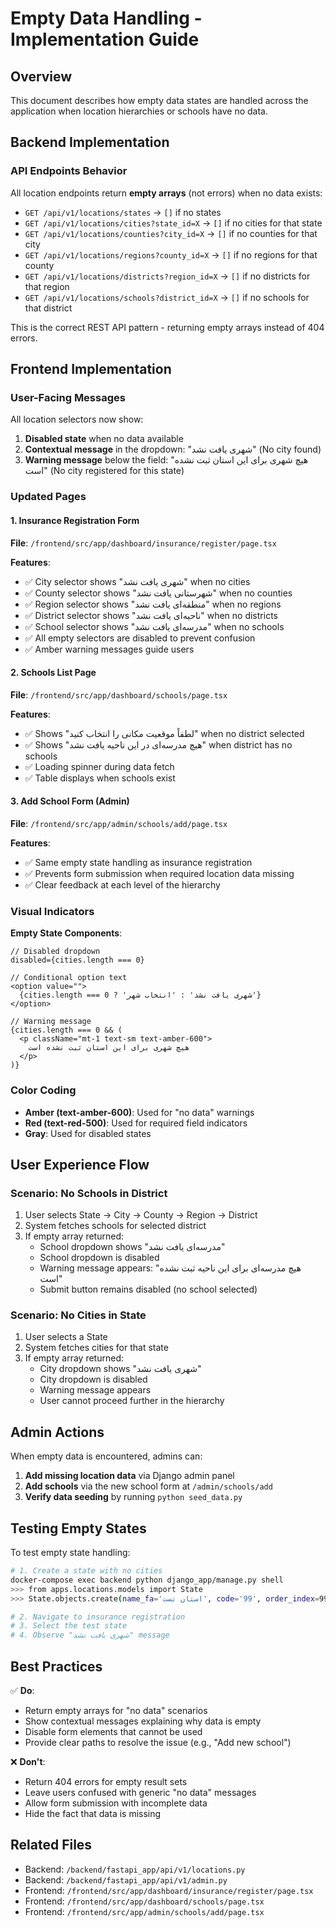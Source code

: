 # Empty Data Handling - Implementation Guide

## Overview
This document describes how empty data states are handled across the application when location hierarchies or schools have no data.

## Backend Implementation

### API Endpoints Behavior
All location endpoints return **empty arrays** (not errors) when no data exists:

- `GET /api/v1/locations/states` → `[]` if no states
- `GET /api/v1/locations/cities?state_id=X` → `[]` if no cities for that state
- `GET /api/v1/locations/counties?city_id=X` → `[]` if no counties for that city
- `GET /api/v1/locations/regions?county_id=X` → `[]` if no regions for that county
- `GET /api/v1/locations/districts?region_id=X` → `[]` if no districts for that region
- `GET /api/v1/locations/schools?district_id=X` → `[]` if no schools for that district

This is the correct REST API pattern - returning empty arrays instead of 404 errors.

## Frontend Implementation

### User-Facing Messages

All location selectors now show:

1. **Disabled state** when no data available
2. **Contextual message** in the dropdown: "شهری یافت نشد" (No city found)
3. **Warning message** below the field: "هیچ شهری برای این استان ثبت نشده است" (No city registered for this state)

### Updated Pages

#### 1. Insurance Registration Form
**File**: `/frontend/src/app/dashboard/insurance/register/page.tsx`

**Features**:
- ✅ City selector shows "شهری یافت نشد" when no cities
- ✅ County selector shows "شهرستانی یافت نشد" when no counties
- ✅ Region selector shows "منطقه‌ای یافت نشد" when no regions
- ✅ District selector shows "ناحیه‌ای یافت نشد" when no districts
- ✅ School selector shows "مدرسه‌ای یافت نشد" when no schools
- ✅ All empty selectors are disabled to prevent confusion
- ✅ Amber warning messages guide users

#### 2. Schools List Page
**File**: `/frontend/src/app/dashboard/schools/page.tsx`

**Features**:
- ✅ Shows "لطفاً موقعیت مکانی را انتخاب کنید" when no district selected
- ✅ Shows "هیچ مدرسه‌ای در این ناحیه یافت نشد" when district has no schools
- ✅ Loading spinner during data fetch
- ✅ Table displays when schools exist

#### 3. Add School Form (Admin)
**File**: `/frontend/src/app/admin/schools/add/page.tsx`

**Features**:
- ✅ Same empty state handling as insurance registration
- ✅ Prevents form submission when required location data missing
- ✅ Clear feedback at each level of the hierarchy

### Visual Indicators

**Empty State Components**:
```tsx
// Disabled dropdown
disabled={cities.length === 0}

// Conditional option text
<option value="">
  {cities.length === 0 ? 'شهری یافت نشد' : 'انتخاب شهر'}
</option>

// Warning message
{cities.length === 0 && (
  <p className="mt-1 text-sm text-amber-600">
    هیچ شهری برای این استان ثبت نشده است
  </p>
)}
```

### Color Coding
- **Amber (text-amber-600)**: Used for "no data" warnings
- **Red (text-red-500)**: Used for required field indicators
- **Gray**: Used for disabled states

## User Experience Flow

### Scenario: No Schools in District

1. User selects State → City → County → Region → District
2. System fetches schools for selected district
3. If empty array returned:
   - School dropdown shows "مدرسه‌ای یافت نشد"
   - School dropdown is disabled
   - Warning message appears: "هیچ مدرسه‌ای برای این ناحیه ثبت نشده است"
   - Submit button remains disabled (no school selected)

### Scenario: No Cities in State

1. User selects a State
2. System fetches cities for that state
3. If empty array returned:
   - City dropdown shows "شهری یافت نشد"
   - City dropdown is disabled
   - Warning message appears
   - User cannot proceed further in the hierarchy

## Admin Actions

When empty data is encountered, admins can:

1. **Add missing location data** via Django admin panel
2. **Add schools** via the new school form at `/admin/schools/add`
3. **Verify data seeding** by running `python seed_data.py`

## Testing Empty States

To test empty state handling:

```bash
# 1. Create a state with no cities
docker-compose exec backend python django_app/manage.py shell
>>> from apps.locations.models import State
>>> State.objects.create(name_fa='استان تست', code='99', order_index=99)

# 2. Navigate to insurance registration
# 3. Select the test state
# 4. Observe "شهری یافت نشد" message
```

## Best Practices

✅ **Do**:
- Return empty arrays for "no data" scenarios
- Show contextual messages explaining why data is empty
- Disable form elements that cannot be used
- Provide clear paths to resolve the issue (e.g., "Add new school")

❌ **Don't**:
- Return 404 errors for empty result sets
- Leave users confused with generic "no data" messages
- Allow form submission with incomplete data
- Hide the fact that data is missing

## Related Files

- Backend: `/backend/fastapi_app/api/v1/locations.py`
- Backend: `/backend/fastapi_app/api/v1/admin.py`
- Frontend: `/frontend/src/app/dashboard/insurance/register/page.tsx`
- Frontend: `/frontend/src/app/dashboard/schools/page.tsx`
- Frontend: `/frontend/src/app/admin/schools/add/page.tsx`
